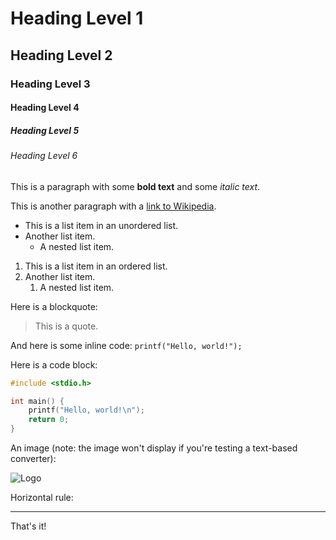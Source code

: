 # Heading Level 1

## Heading Level 2

### Heading Level 3

#### Heading Level 4

##### Heading Level 5

###### Heading Level 6

This is a paragraph with some **bold text** and some _italic text_.

This is another paragraph with a [link to Wikipedia](https://www.wikipedia.com).

- This is a list item in an unordered list.
- Another list item.
  - A nested list item.

1. This is a list item in an ordered list.
2. Another list item.
   1. A nested list item.

Here is a blockquote:

> This is a quote.

And here is some inline code: `printf("Hello, world!");`

Here is a code block:

```c
#include <stdio.h>

int main() {
    printf("Hello, world!\n");
    return 0;
}
```

An image (note: the image won't display if you're testing a text-based converter):

![Logo](https://www.example.com/assets/images/logo.png)

Horizontal rule:

---

That's it!
